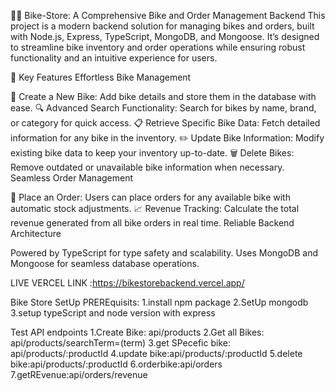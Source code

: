 🚴‍♂️ Bike-Store: A Comprehensive Bike and Order Management Backend
This project is a modern backend solution for managing bikes and orders, built with Node.js, Express, TypeScript, MongoDB, and Mongoose. It’s designed to streamline bike inventory and order operations while ensuring robust functionality and an intuitive experience for users.

🌟 Key Features
Effortless Bike Management

🚀 Create a New Bike: Add bike details and store them in the database with ease.
🔍 Advanced Search Functionality: Search for bikes by name, brand, or category for quick access.
📋 Retrieve Specific Bike Data: Fetch detailed information for any bike in the inventory.
✏️ Update Bike Information: Modify existing bike data to keep your inventory up-to-date.
🗑️ Delete Bikes: Remove outdated or unavailable bike information when necessary.
Seamless Order Management

🛒 Place an Order: Users can place orders for any available bike with automatic stock adjustments.
📈 Revenue Tracking: Calculate the total revenue generated from all bike orders in real time.
Reliable Backend Architecture

Powered by TypeScript for type safety and scalability.
Uses MongoDB and Mongoose for seamless database operations.

LIVE VERCEL LINK :https://bikestorebackend.vercel.app/


Bike Store SetUp PREREquisits: 
1.install npm package 
2.SetUp mongodb
3.setup typeScript and node version with express


Test API endpoints
1.Create Bike: api/products
2.Get all Bikes: api/products/searchTerm=(term)
3.get SPecefic bike: api/products/:productId
4.update bike:api/products/:productId
5.delete bike:api/products/:productId
6.orderbike:api/orders
7.getREvenue:api/orders/revenue

